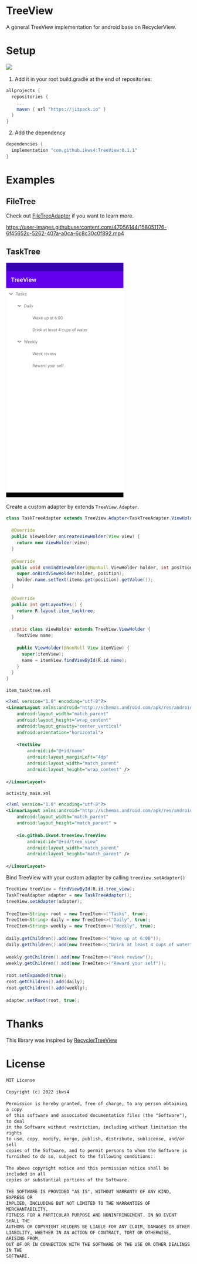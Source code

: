 # TreeView

A general TreeView implementation for android base on RecyclerView.

# Setup

[![](https://jitpack.io/v/ikws4/TreeView.svg)](https://jitpack.io/#ikws4/TreeView)

1. Add it in your root build.gradle at the end of repositories:

```gradle
allprojects {
  repositories {
    ...
    maven { url "https://jitpack.io" }
  }
}
```

2. Add the dependency

```gradle
dependencies {
  implementation "com.github.ikws4:TreeView:0.1.1"
}
```

# Examples

## FileTree

Check out [FileTreeAdapter](https://github.com/ikws4/TreeView/blob/main/app/src/main/java/io/github/ikws4/treeview/FileTreeAdapter.java) if you want to learn more.

https://user-images.githubusercontent.com/47056144/158051176-6f45652c-5262-407a-a0ca-6c8c30c0f892.mp4

## TaskTree

<img src="./assets/task_tree.png" width="320">

Create a custom adapter by extends `TreeView.Adapter`.

```java
class TaskTreeAdapter extends TreeView.Adapter<TaskTreeAdapter.ViewHolder, String> {

  @Override
  public ViewHolder onCreateViewHolder(View view) {
    return new ViewHolder(view);
  }

  @Override
  public void onBindViewHolder(@NonNull ViewHolder holder, int position) {
    super.onBindViewHolder(holder, position);
    holder.name.setText(items.get(position).getValue());
  }

  @Override
  public int getLayoutRes() {
    return R.layout.item_tasktree;
  }

  static class ViewHolder extends TreeView.ViewHolder {
    TextView name;

    public ViewHolder(@NonNull View itemView) {
      super(itemView);
      name = itemView.findViewById(R.id.name);
    }
  }
}
```

`item_tasktree.xml`

```xml
<?xml version="1.0" encoding="utf-8"?>
<LinearLayout xmlns:android="http://schemas.android.com/apk/res/android"
    android:layout_width="match_parent"
    android:layout_height="wrap_content"
    android:layout_gravity="center_vertical"
    android:orientation="horizontal">

    <TextView
        android:id="@+id/name"
        android:layout_marginLeft="4dp"
        android:layout_width="match_parent"
        android:layout_height="wrap_content" />

</LinearLayout>
```

`activity_main.xml`

```xml
<?xml version="1.0" encoding="utf-8"?>
<LinearLayout xmlns:android="http://schemas.android.com/apk/res/android"
    android:layout_width="match_parent"
    android:layout_height="match_parent" >

    <io.github.ikws4.treeview.TreeView
        android:id="@+id/tree_view"
        android:layout_width="match_parent"
        android:layout_height="match_parent" />

</LinearLayout>
```

Bind TreeView with your custom adapter by calling `treeView.setAdapter()`

```java
TreeView treeView = findViewById(R.id.tree_view);
TaskTreeAdapter adapter = new TaskTreeAdapter();
treeView.setAdapter(adapter);

TreeItem<String> root = new TreeItem<>("Tasks", true);
TreeItem<String> daily = new TreeItem<>("Daily", true);
TreeItem<String> weekly = new TreeItem<>("Weekly", true);

daily.getChildren().add(new TreeItem<>("Wake up at 6:00"));
daily.getChildren().add(new TreeItem<>("Drink at least 4 cups of water"));

weekly.getChildren().add(new TreeItem<>("Week review"));
weekly.getChildren().add(new TreeItem<>("Reward your self"));

root.setExpanded(true);
root.getChildren().add(daily);
root.getChildren().add(weekly);

adapter.setRoot(root, true);
```

# Thanks

This library was inspired by [RecyclerTreeView](https://github.com/TellH/RecyclerTreeView)

# License

```
MIT License

Copyright (c) 2022 ikws4

Permission is hereby granted, free of charge, to any person obtaining a copy
of this software and associated documentation files (the "Software"), to deal
in the Software without restriction, including without limitation the rights
to use, copy, modify, merge, publish, distribute, sublicense, and/or sell
copies of the Software, and to permit persons to whom the Software is
furnished to do so, subject to the following conditions:

The above copyright notice and this permission notice shall be included in all
copies or substantial portions of the Software.

THE SOFTWARE IS PROVIDED "AS IS", WITHOUT WARRANTY OF ANY KIND, EXPRESS OR
IMPLIED, INCLUDING BUT NOT LIMITED TO THE WARRANTIES OF MERCHANTABILITY,
FITNESS FOR A PARTICULAR PURPOSE AND NONINFRINGEMENT. IN NO EVENT SHALL THE
AUTHORS OR COPYRIGHT HOLDERS BE LIABLE FOR ANY CLAIM, DAMAGES OR OTHER
LIABILITY, WHETHER IN AN ACTION OF CONTRACT, TORT OR OTHERWISE, ARISING FROM,
OUT OF OR IN CONNECTION WITH THE SOFTWARE OR THE USE OR OTHER DEALINGS IN THE
SOFTWARE.
```
